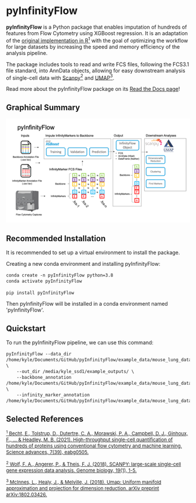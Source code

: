 # pyInfinityFlow

**pyInfinityFlow** is a Python package that enables imputation of hundreds of features from Flow Cytometry using XGBoost regression. It is an adaptation of the [original implementation in R](https://github.com/ebecht/infinityFlow)[<sup>1</sup>](https://www.science.org/doi/full/10.1126/sciadv.abg0505) with the goal of optimizing the workflow for large datasets by increasing the speed and memory efficiency of the analysis pipeline. 

The package includes tools to read and write FCS files, following the FCS3.1 file standard, into AnnData objects, allowing for easy downstream analysis of single-cell data with [Scanpy](https://scanpy.readthedocs.io/en/stable/index.html)[<sup>2</sup>](https://genomebiology.biomedcentral.com/articles/10.1186/s13059-017-1382-0?ref=https://githubhelp.com) and [UMAP](https://umap-learn.readthedocs.io/en/latest/index.html)[<sup>3</sup>](https://arxiv.org/abs/1802.03426).

Read more about the pyInfinityFlow package on its [Read the Docs page](pyinfinityflow.readthedocs.io)!


## Graphical Summary
![graphical summary of pyinfinityflow workflow](images/graphical_summary.png "Graphical Summary")

## Recommended Installation
It is recommended to set up a virtual environment to install the package.

Creating a new conda environment and installing pyInfinityFlow:
```console
conda create -n pyInfinityFlow python=3.8
conda activate pyInfinityFlow

pip install pyInfinityFlow
```

Then pyInfinityFlow will be installed in a conda environment named 'pyInfinityFlow'.


## Quickstart
To run the pyInfinityFlow pipeline, we can use this command:

```console
pyInfinityFlow --data_dir /home/kyle/Documents/GitHub/pyInfinityFlow/example_data/mouse_lung_dataset_subset/ \
    --out_dir /media/kyle_ssd1/example_outputs/ \
    --backbone_annotation /home/kyle/Documents/GitHub/pyInfinityFlow/example_data/mouse_lung_dataset_subset_backbone_anno.csv \
    --infinity_marker_annotation /home/kyle/Documents/GitHub/pyInfinityFlow/example_data/mouse_lung_dataset_subset_infinity_marker_anno.csv
```

## Selected References
[<font size="2"><sup>1</sup> Becht, E., Tolstrup, D., Dutertre, C. A., Morawski, P. A., Campbell, D. J., Ginhoux, F., ... & Headley, M. B. (2021). High-throughput single-cell quantification of hundreds of proteins using conventional flow cytometry and machine learning. Science advances, 7(39), eabg0505. </font>](https://www.science.org/doi/full/10.1126/sciadv.abg0505)

[<font size="2"><sup>2</sup> Wolf, F. A., Angerer, P., & Theis, F. J. (2018). SCANPY: large-scale single-cell gene expression data analysis. Genome biology, 19(1), 1-5. </font>](https://genomebiology.biomedcentral.com/articles/10.1186/s13059-017-1382-0?ref=https://githubhelp.com)

[<font size="2"><sup>3</sup> McInnes, L., Healy, J., & Melville, J. (2018). Umap: Uniform manifold approximation and projection for dimension reduction. arXiv preprint arXiv:1802.03426. </font>](https://arxiv.org/abs/1802.03426)
